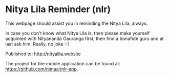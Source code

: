 Nitya Lila Reminder (nlr)
======================

This webpage should assist you in reminding the Nitya Lila, always. 

In case you don't know what Nitya Lila is, then please make yourself acquinted with Nityananda Gauranga first, then find a bonafide guru and at last ask him. Really, no joke :-)

Published to: http://nityalila.website

The project for the mobile application can be found at: https://github.com/nimaai/nlr-app.

